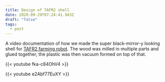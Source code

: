 ```yaml
---
title: Design of TAFR2 shell
date: 2020-09-29T07:24:41.943Z
draft: "false"
tags:
  - post
---
```

A video documentation of how we made the super black-mirror-y looking shell for [TAFR2 farming robot](http://tafr.si/en/). The wood was milled in multiple parts and glued together, the plastic was then vacuum formed on top of that.

{{< youtube fka-c84OhV4 >}}



{{< youtube e2Abf77EuXY >}}
